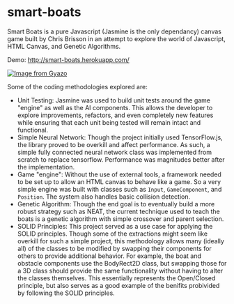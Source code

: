# smart-boats
Smart Boats is a pure Javascript (Jasmine is the only dependancy) canvas game built by Chris Brisson in an attempt to explore the world of Javascript, HTML Canvas, and Genetic Algorithms.

Demo: http://smart-boats.herokuapp.com/

[![Image from Gyazo](https://i.gyazo.com/b3f97965b13c29f2833a525a237d5b94.gif)](https://gyazo.com/b3f97965b13c29f2833a525a237d5b94)

Some of the coding methodologies explored are:
* Unit Testing: Jasmine was used to build unit tests around the game "engine" as well as the AI components. This allows the developer to explore improvements, refactors, and even completely new features while ensuring that each unit being tested will remain intact and functional.
* Simple Neural Network: Though the project initially used TensorFlow.js, the library proved to be overkill and affect performance. As such, a simple fully connected neural network class was implemented from scratch to replace tensorflow. Performance was magnitudes better after the implementation.
* Game "engine": Without the use of external tools, a framework needed to be set up to allow an HTML canvas to behave like a game. So a very simple engine was built with classes such as `Input`, `GameComponent`, and `Position`. The system also handles basic collision detection.
* Genetic Algorithm: Though the end goal is to eventually build a more robust strategy such as NEAT, the current technique used to teach the boats is a genetic algorithm with simple crossover and parent selection.
* SOLID Principles: This project served as a use case for applying the SOLID principles. Though some of the extractions might seem like overkill for such a simple project, this methodology allows many (ideally all) of the classes to be modified by swapping their components for others to provide additional behavior. For example, the boat and obstacle components use the BodyRect2D class, but swapping those for a 3D class should provide the same functionality without having to alter the classes themselves. This essentially represents the Open/Closed principle, but also serves as a good example of the benifits probivided by following the SOLID principles.

